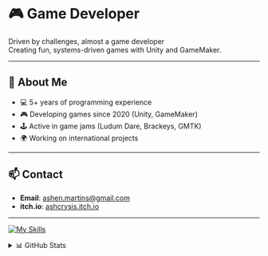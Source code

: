 # 🎮 Game Developer 

Driven by challenges, almost a game developer  
Creating fun, systems-driven games with Unity and GameMaker.

---

## 🧠 About Me

- 💻 5+ years of programming experience  
- 🎮 Developing games since 2020 (Unity, GameMaker)  
- 🕹️ Active in game jams (Ludum Dare, Brackeys, GMTK)  
- 🌍 Working on international projects  

---

## 📫 Contact

- **Email**: [ashen.martins@gmail.com](mailto:ashen.martins@gmail.com)
- **itch.io**: [ashcrysis.itch.io](https://ashcrysis.itch.io/)

---

[![My Skills](https://skillicons.dev/icons?i=js,react,python,cs,rails,unity,gamemakerstudio,godot&perline=10)](https://skillicons.dev)

<details>
  <summary>📊 GitHub Stats</summary>

  ![GitHub Stats](https://github-readme-stats.vercel.app/api?username=ashcrysis&theme=tokyonight)
  [![trophy](https://github-profile-trophy.vercel.app/?username=ashcrysis&theme=tokyonight&rank=-C)](https://github.com/ryo-ma/github-profile-trophy)

</details>
